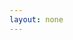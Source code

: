 ```yaml
---
layout: none
---
```

<html>
	<head>
		<meta charset="utf-8"/>
		<link href="/assets/css/d3-geomap.css" rel="stylesheet"/>
		<title>Map of BRT Members</title>
	</head>
	<body>
		<svg xmlns="http://www.w3.org/2000/svg" style="display:none" viewBox="0 0 461.9 465.3" y="0px" x="0px">
			<defs>
				<symbol id="pinMen" viewBox="0 0 461.9 465.3">
					<style
   id="style1067"
   type="text/css">
	.st0{fill:#A7A6A6;}
	.st1{fill:#D288BA;}
	.st2{fill:#C16EA9;}
</style>
<title
   id="title1069">Men Pin</title>
<g
   style="stroke:#000000;stroke-width:8;stroke-linejoin:round;stroke-miterlimit:4;stroke-dasharray:none;stroke-opacity:1"
   id="g1086">
	<path
   class="st0"
   d="m 162.1,420.8 11.7,-45.7 C 94.4,343.3 55.9,253.1 87.7,173.8 107.8,123.6 152.6,87.6 205.9,78.7 l 34.4,-49.8 c -3.1,1 -6.4,1.4 -9.7,1.4 v 0 C 213.5,30.3 199.2,17.1 198,0 c -8.7,1.2 -17.2,2.9 -25.7,5.1 5.5,16.2 -2.6,33.9 -18.4,40.5 -4,1.7 -8.2,2.5 -12.5,2.5 -12.3,0 -23.6,-7 -29.2,-18 -7.5,4.5 -14.8,9.3 -21.8,14.6 11.9,13.6 10.6,34.3 -2.9,46.2 -12.3,10.8 -30.7,10.9 -43.1,0 -5.2,7 -10.1,14.3 -14.5,21.8 16.1,8 22.7,27.6 14.7,43.7 C 37.4,171 20.4,178 5,172.8 c -2.1,8.4 -3.8,17 -5,25.6 17.1,1.1 30.4,15.3 30.4,32.5 0,17.1 -13.3,31.3 -30.4,32.5 1.2,8.7 2.9,17.4 5.1,26 17.1,-5.7 35.6,3.5 41.3,20.6 5.2,15.4 -1.8,32.3 -16.3,39.6 4.5,7.6 9.4,14.8 14.7,21.8 13.7,-11.7 34.2,-10.2 46,3.5 10.5,12.2 10.5,30.2 0,42.5 7,5.3 14.3,10.1 21.8,14.5 8.1,-16.1 27.7,-22.6 43.8,-14.6 2,1 3.9,2.2 5.7,3.5 z"
   id="path1071"
   style="fill:#a7a6a6;stroke:#000000;stroke-width:8;stroke-linejoin:round;stroke-miterlimit:4;stroke-dasharray:none;stroke-opacity:1" /><path
   class="st0"
   d="m 431.6,230.9 v -0.4 c -0.1,-17.1 13.1,-31.4 30.2,-32.6 -1.2,-8.7 -3,-17.2 -5.2,-25.7 -17.1,5.7 -35.6,-3.5 -41.3,-20.6 -5.1,-15.4 1.8,-32.2 16.2,-39.5 -4.5,-7.5 -9.3,-14.8 -14.6,-21.8 -13.5,11.9 -34.1,10.6 -46.1,-2.9 -10.9,-12.3 -10.9,-30.8 -0.1,-43.1 -7,-5.2 -14.3,-10.1 -21.9,-14.5 -5.5,11.1 -16.8,18.1 -29.2,18.1 -4.1,0 -8.2,-0.8 -12,-2.3 l -12.2,44.8 c 77.8,35.5 112.1,127.4 76.6,205.2 -19.4,42.6 -57.1,74.1 -102.4,85.7 L 235,431.7 c 15.5,1.9 27.5,14.5 28.6,30.1 8.7,-1.2 17.2,-2.9 25.7,-5.1 -5.8,-17.1 3.4,-35.6 20.5,-41.4 15.5,-5.2 32.4,1.8 39.7,16.4 7.5,-4.4 14.8,-9.3 21.8,-14.6 -11.8,-13.6 -10.3,-34.2 3.3,-46 12.3,-10.6 30.4,-10.6 42.7,0 5.3,-7 10.1,-14.3 14.6,-21.8 -16.1,-8 -22.7,-27.6 -14.7,-43.8 7.3,-14.6 24.2,-21.6 39.6,-16.4 2.2,-8.5 3.9,-17.1 5.1,-25.7 -17.1,-1.2 -30.3,-15.4 -30.3,-32.5 z"
   id="path1073"
   style="fill:#a7a6a6;stroke:#000000;stroke-width:8;stroke-linejoin:round;stroke-miterlimit:4;stroke-dasharray:none;stroke-opacity:1" /><polygon
   style="fill:#94431b;fill-opacity:1;stroke:#000000;stroke-width:8;stroke-linejoin:round;stroke-miterlimit:4;stroke-dasharray:none;stroke-opacity:1"
   id="polygon1075"
   points="219.9,257.4 242.7,269.8 197.6,465.3 174.8,452.9 "
   class="st1" /><polygon
   style="fill:#94431b;fill-opacity:1;stroke:#000000;stroke-width:8;stroke-linejoin:round;stroke-miterlimit:4;stroke-dasharray:none;stroke-opacity:1"
   id="polygon1077"
   points="247,211.5 224.2,199.1 333.5,183.8 356.3,196.2 "
   class="st1" /><polygon
   style="fill:#94431b;fill-opacity:1;stroke:#000000;stroke-width:8;stroke-linejoin:round;stroke-miterlimit:4;stroke-dasharray:none;stroke-opacity:1"
   id="polygon1079"
   points="272.3,3.2 295.1,15.6 136.1,284.8 113.3,272.4 "
   class="st1" /><polygon
   style="fill:#d76127;fill-opacity:1;stroke:#000000;stroke-width:8;stroke-linejoin:round;stroke-miterlimit:4;stroke-dasharray:none;stroke-opacity:1"
   id="polygon1081"
   points="242.7,269.8 136.1,284.8 295.1,15.6 247,211.5 356.3,196.2 197.6,465.3 "
   class="st2" />
</g>
				</symbol>
				<symbol id="pinWomen" viewBox="0 0 461.9 465.3">
					<style
   id="style1068"
   type="text/css">
	.st3{fill:#A7A6A6;}
	.st4{fill:#D288BA;}
	.st5{fill:#C16EA9;}
</style>
<title
   id="title1069">Hellcatz Pin</title>
<g
   style="stroke:#000000;stroke-opacity:1;stroke-width:8;stroke-miterlimit:4;stroke-dasharray:none;stroke-linejoin:round"
   id="g1086">
	<g
   style="stroke:#000000;stroke-opacity:1;stroke-width:8;stroke-miterlimit:4;stroke-dasharray:none;stroke-linejoin:round"
   id="bolt_icon">
		<path
   style="fill:#a7a6a6;stroke:#000000;stroke-opacity:1;stroke-width:8;stroke-miterlimit:4;stroke-dasharray:none;stroke-linejoin:round"
   id="path1071"
   d="m 162.1,420.8 11.7,-45.7 C 94.4,343.3 55.9,253.1 87.7,173.8 107.8,123.6 152.6,87.6 205.9,78.7 l 34.4,-49.8 c -3.1,1 -6.4,1.4 -9.7,1.4 v 0 C 213.5,30.3 199.2,17.1 198,0 c -8.7,1.2 -17.2,2.9 -25.7,5.1 5.5,16.2 -2.6,33.9 -18.4,40.5 -4,1.7 -8.2,2.5 -12.5,2.5 -12.3,0 -23.6,-7 -29.2,-18 -7.5,4.5 -14.8,9.3 -21.8,14.6 11.9,13.6 10.6,34.3 -2.9,46.2 -12.3,10.8 -30.7,10.9 -43.1,0 -5.2,7 -10.1,14.3 -14.5,21.8 16.1,8 22.7,27.6 14.7,43.7 C 37.4,171 20.4,178 5,172.8 c -2.1,8.4 -3.8,17 -5,25.6 17.1,1.1 30.4,15.3 30.4,32.5 0,17.1 -13.3,31.3 -30.4,32.5 1.2,8.7 2.9,17.4 5.1,26 17.1,-5.7 35.6,3.5 41.3,20.6 5.2,15.4 -1.8,32.3 -16.3,39.6 4.5,7.6 9.4,14.8 14.7,21.8 13.7,-11.7 34.2,-10.2 46,3.5 10.5,12.2 10.5,30.2 0,42.5 7,5.3 14.3,10.1 21.8,14.5 8.1,-16.1 27.7,-22.6 43.8,-14.6 2,1 3.9,2.2 5.7,3.5 z"
   class="st3" />
		<path
   style="fill:#a7a6a6;stroke:#000000;stroke-opacity:1;stroke-width:8;stroke-miterlimit:4;stroke-dasharray:none;stroke-linejoin:round"
   id="path1073"
   d="m 431.6,230.9 v -0.4 c -0.1,-17.1 13.1,-31.4 30.2,-32.6 -1.2,-8.7 -3,-17.2 -5.2,-25.7 -17.1,5.7 -35.6,-3.5 -41.3,-20.6 -5.1,-15.4 1.8,-32.2 16.2,-39.5 -4.5,-7.5 -9.3,-14.8 -14.6,-21.8 -13.5,11.9 -34.1,10.6 -46.1,-2.9 -10.9,-12.3 -10.9,-30.8 -0.1,-43.1 -7,-5.2 -14.3,-10.1 -21.9,-14.5 -5.5,11.1 -16.8,18.1 -29.2,18.1 -4.1,0 -8.2,-0.8 -12,-2.3 l -12.2,44.8 c 77.8,35.5 112.1,127.4 76.6,205.2 -19.4,42.6 -57.1,74.1 -102.4,85.7 L 235,431.7 c 15.5,1.9 27.5,14.5 28.6,30.1 8.7,-1.2 17.2,-2.9 25.7,-5.1 -5.8,-17.1 3.4,-35.6 20.5,-41.4 15.5,-5.2 32.4,1.8 39.7,16.4 7.5,-4.4 14.8,-9.3 21.8,-14.6 -11.8,-13.6 -10.3,-34.2 3.3,-46 12.3,-10.6 30.4,-10.6 42.7,0 5.3,-7 10.1,-14.3 14.6,-21.8 -16.1,-8 -22.7,-27.6 -14.7,-43.8 7.3,-14.6 24.2,-21.6 39.6,-16.4 2.2,-8.5 3.9,-17.1 5.1,-25.7 -17.1,-1.2 -30.3,-15.4 -30.3,-32.5 z"
   class="st3" />
		<g
   style="stroke:#000000;stroke-opacity:1;stroke-width:8;stroke-miterlimit:4;stroke-dasharray:none;stroke-linejoin:round"
   id="g1083">
			<polygon
   style="fill:#d288ba;stroke:#000000;stroke-opacity:1;stroke-width:8;stroke-miterlimit:4;stroke-dasharray:none;stroke-linejoin:round"
   id="polygon1075"
   points="197.6,465.3 174.8,452.9 219.9,257.4 242.7,269.8 "
   class="st4" />
			<polygon
   style="fill:#d288ba;stroke:#000000;stroke-opacity:1;stroke-width:8;stroke-miterlimit:4;stroke-dasharray:none;stroke-linejoin:round"
   id="polygon1077"
   points="247,211.5 224.2,199.1 333.5,183.8 356.3,196.2 "
   class="st4" />
			<polygon
   style="fill:#d288ba;stroke:#000000;stroke-opacity:1;stroke-width:8;stroke-miterlimit:4;stroke-dasharray:none;stroke-linejoin:round"
   id="polygon1079"
   points="136.1,284.8 113.3,272.4 272.3,3.2 295.1,15.6 "
   class="st4" />
			<polygon
   style="fill:#c16ea9;stroke:#000000;stroke-opacity:1;stroke-width:8;stroke-miterlimit:4;stroke-dasharray:none;stroke-linejoin:round"
   id="polygon1081"
   points="242.7,269.8 136.1,284.8 295.1,15.6 247,211.5 356.3,196.2 197.6,465.3 "
   class="st5" />
		</g>
	</g>
</g>
				</symbol>
			</defs>
		</svg>
		<div class='d3-geomap' id='map'></div>
	</body>
	<script src='//unpkg.com/d3@5/dist/d3.min.js'></script>
	<script src='//unpkg.com/topojson@3/dist/topojson.min.js'></script>
	<script src='/assets/scripts/d3-geomap.min.js'></script>
	<script src='https://d3js.org/d3-geo-projection.v2.min.js'></script>
	<script
	src="https://code.jquery.com/jquery-3.5.1.min.js"
	integrity="sha256-9/aliU8dGd2tb6OSsuzixeV4y/faTqgFtohetphbbj0="
	crossorigin="anonymous"></script>
	<script>
		const w = 3000;
		const h = 1250;

		{% if jekyll.environment == "test" %}
		var baseUrl = "https://localhost:5001";
		{% else %}
		var baseUrl = "https://portal.boltrace.team";
		{% endif %}

		var jsonLocationData = null;

		var countryLocations = null;

		var format = function(d) {
			d = d;
			return d3.format(',.2r')(d) + ' members';
		}

		var map = d3.choropleth()
			.geofile('/assets/scripts/topojson/world/countries.json')
			.colors(d3.quantize(d3.interpolateRgb('rgb(63, 50, 47)', 'rgb(255, 234, 217)'), 9))
			.column('logTotal')
			.unitId('iso3');
		
		d3.json(`${baseUrl}/members/location-data`).then(data => {
			var selection = d3.select('#map').datum(data);
			map.draw(selection);

			setTimeout(function() { d3.json(`${baseUrl}/members/location-points-by-country`).then(setupCountryLocations); }, 1000);
		});

		var memberPoints = null;

		function getCentroid(datum) {
			var geom = {
				"type": "Feature",
				"geometry": {
					"type": "Point",
					"coordinates": [
						datum.longitude,
						datum.latitude
					]
				}
			};

			var point = map.path.centroid(geom);
			//point[0] = point[0] - 14;
			//point[1] = point[1] - 14;

			return point;
		}

		function setupCountryLocations(data) {
			countryLocations = data;

			for (var ix = 0; ix < countryLocations.length; ++ix) {
				var countryData = countryLocations[ix];
				for (var iy = 0; iy < countryData.length; ++iy) {
					var centroid = getCentroid(countryData[iy]);
					countryData[iy].x = centroid[0];
					countryData[iy].y = centroid[1];
				}
			}

			setTimeout(addPointsFromCountries, 250);

			setInterval(getSelectionFromCountries, 1000);
		}

		function getSelectionFromCountries() {
			var items = [];
			var limit = 3;

			for (var ix = 0; ix < limit; ++ix) {
				items.push(countryLocations[0][0]);
				rotate(countryLocations[0]);
				rotate(countryLocations);
			}

			addPoints(items);
		}

		function addPointsFromCountries() {
			var items = [];

			for (var ix = 0; ix < countryLocations.length; ++ix) {
				for (var iy = 0; iy < countryLocations[ix].length; ++iy) {
					items.push(countryLocations[ix][iy]);
				}
			}

			if (memberPoints == null)
				memberPoints = map.svg.selectAll('g.zoom');
			
			memberPoints.selectAll('circle').data(items).enter()
				.append('circle')
				.attr('transform', function(d) { return `translate(${d.x} ${d.y})` })
				.attr('r', '2')
				.attr('fill', function(d) { return d.gender == 'F' ? "rgba(193,110,169,0.7)" : "rgba(215, 97,39,0.7)"})
				.attr('stroke', '#000')
				.attr('stroke-width', '0.25');
		}

		function addPoints(data) {
			if (memberPoints == null)
				memberPoints = map.svg.selectAll('g.zoom');

			memberPoints.selectAll('g.zoom').data(data).enter().append("use")
				.attr("href", function (d) {
					if (d.gender == "F") return "#pinWomen";
					return "#pinMen";
				})
				.attr("x", function(d) { return d.x - 28 })
				.attr("y", function(d) { return d.y - 14 })
				.attr("width", "3%")
				.attr("height", "3%").style("opacity", "0")
				.transition()
					.duration(2000)
					.style("opacity", "100")
				.transition()
					.duration(2000)
					.style("opacity", "0")
				.remove();
			
		}

		function rotate(a) {
			a.push(a.shift());
			return a;
		}
	</script>
</html>
